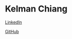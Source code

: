 # Kelman Chiang
<a href="www.linkedin.com/in/kelmanchiang">LinkedIn
  
<a href="https://github.com/kelmanchiang">GitHub

